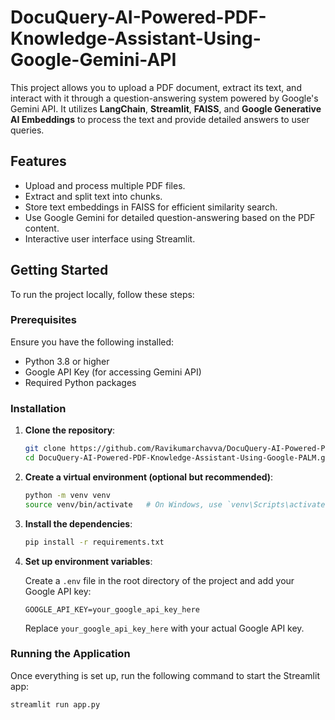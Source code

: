 # DocuQuery-AI-Powered-PDF-Knowledge-Assistant-Using-Google-Gemini-API

This project allows you to upload a PDF document, extract its text, and interact with it through a question-answering system powered by Google's Gemini API. It utilizes **LangChain**, **Streamlit**, **FAISS**, and **Google Generative AI Embeddings** to process the text and provide detailed answers to user queries.

## Features

- Upload and process multiple PDF files.
- Extract and split text into chunks.
- Store text embeddings in FAISS for efficient similarity search.
- Use Google Gemini for detailed question-answering based on the PDF content.
- Interactive user interface using Streamlit.

## Getting Started

To run the project locally, follow these steps:

### Prerequisites

Ensure you have the following installed:

- Python 3.8 or higher
- Google API Key (for accessing Gemini API)
- Required Python packages

### Installation

1. **Clone the repository**:

    ```bash
    git clone https://github.com/Ravikumarchavva/DocuQuery-AI-Powered-PDF-Knowledge-Assistant-Using-Google-PALM.git
    cd DocuQuery-AI-Powered-PDF-Knowledge-Assistant-Using-Google-PALM.git
    ```

2. **Create a virtual environment (optional but recommended)**:

    ```bash
    python -m venv venv
    source venv/bin/activate   # On Windows, use `venv\Scripts\activate`
    ```

3. **Install the dependencies**:

    ```bash
    pip install -r requirements.txt
    ```

4. **Set up environment variables**:

    Create a `.env` file in the root directory of the project and add your Google API key:

    ```plaintext
    GOOGLE_API_KEY=your_google_api_key_here
    ```

    Replace `your_google_api_key_here` with your actual Google API key.

### Running the Application

Once everything is set up, run the following command to start the Streamlit app:

```bash
streamlit run app.py
